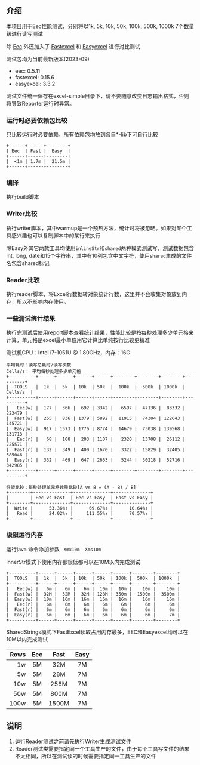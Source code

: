 ## 介绍

本项目用于Eec性能测试，分别将以1k, 5k, 10k, 50k, 100k, 500k, 1000k 7个数量级进行读写测试

除 [Eec](https://github.com/wangguanquan/eec) 外还加入了 [Fastexcel](https://github.com/dhatim/fastexcel) 和 [Easyexcel](https://github.com/alibaba/easyexcel) 进行对比测试

测试包均为当前最新版本(2023-09)

- eec: 0.5.11
- fastexcel: 0.15.6
- easyexcel: 3.3.2

测试文件统一保存在excel-simple目录下，请不要随意改变日志输出格式，否则将导致Reporter运行时异常。

### 运行时必要依赖包比较

只比较运行时必要依赖，所有依赖包均放到各自*-lib下可自行比较

```
+------+------+--------+
| Eec  | Fast |  Easy  |
+------+------+--------+
|  <1m | 1.7m |  21.5m |
+------+------+--------+
```

### 编译

执行build脚本

### Writer比较

执行writer脚本，其中warmup是一个预热方法，统计时将被忽略。如果对某个工具感兴趣也可以复制脚本中的某行来执行

除Easy外其它两款工具均使用`inlineStr`和`shared`两种模式测试写，测试数据包含int, long, date和15个字符串，其中有10列包含中文字符，使用`shared`生成的文件名包含shared标记

### Reader比较

执行reader脚本，将Excel行数据转对象统计行数，这里并不会收集对象放到内存，所以不影响内存使用。

### 一些测试统计结果

执行完测试后使用report脚本查看统计结果，性能比较是按每秒处理多少单元格来计算，单元格是excel最小单位用它计算比单纯按行比较更精准

测试机CPU：Intel i7-1051U @ 1.80GHz，内存：16G

```
平均耗时：读写总耗时/读写次数
Cells/s： 平均每秒处理多少单元格
+----------+------+------+------+------+--------+--------+--------+----------+
|  TOOLS   |  1k  |  5k  | 10k  | 50k  |  100k  |  500k  | 1000k  | Cells/s  |
+----------+------+------+------+------+--------+--------+--------+----------+
|   Eec(w) |  177 |  366 |  692 | 3342 |   6597 |  47136 |  83332 |   223479 |
|  Fast(w) |  255 |  836 | 1379 | 5892 |  11915 |  74304 | 122643 |   145721 |
|  Easy(w) |  917 | 1573 | 1776 | 8774 |  14679 |  73038 | 139568 |   131713 |
|   Eec(r) |   68 |  108 |  203 | 1107 |   2320 |  13708 |  26112 |   725571 |
|  Fast(r) |  132 |  349 |  400 | 1670 |   3322 |  15829 |  32405 |   585046 |
|  Easy(r) |  332 |  469 |  647 | 2663 |   5244 |  30218 |  52716 |   342985 |
+----------+------+------+------+------+--------+--------+--------+----------+

性能比较：每秒处理单元格数量比较[A vs B = (A - B) / B]
+--------+--------------+--------------+--------------+
|        | Eec vs Fast  | Eec vs Easy  | Fast vs Easy |
+--------+--------------+--------------+--------------+
|  Write |      53.36%↑ |      69.67%↑ |      10.64%↑ |
|   Read |      24.02%↑ |     111.55%↑ |      70.57%↑ |
+--------+--------------+--------------+--------------+
```

### 极限运行内存

运行java 命令添加参数 `-Xmx10m -Xms10m`

innerStr模式下使用内存都很低都可以在10M以内完成测试

```
+----------+------+------+------+------+------+--------+--------+
|  TOOLS   |  1k  |  5k  | 10k  | 50k  | 100k |  500k  | 1000k  |
+----------+------+------+------+------+------+--------+--------+
|   Eec(w) |   6m |   6m |   6m |  10m |  10m |    10m |    10m |
|  Fast(w) |  32M |  32M |  32M | 128M | 350m |  1500m |  3500m |
|  Easy(w) |  10m |  16m |  16m |  16m |  16m |    16m |    16m |
|   Eec(r) |   6m |   6m |   6m |   6m |   6m |     6m |     6m |
|  Fast(r) |   6m |   6m |   6m |   6m |   6m |     6m |     6m |
|  Easy(r) |   6m |   6m |   6m |   6m |   6m |     6m |     7m |
+----------+------+------+------+------+------+--------+--------+
```

SharedStrings模式下FastExcel读取占用内存最多，EEC和Easyexcel均可以在10M以内完成测试

| Rows | Eec | Fast | Easy |
|-----:|:---:|:---------:|:---------:|
| 1w   | 5M  | 32M       | 7M        |
| 5w   | 5M  | 28M       | 7M        |
| 10w  | 5M  | 256M      | 7M        |
| 50w  | 5M  | 800M      | 7M        |
| 100w | 5M  | 1500M     | 7M        |

## 说明

1. 运行Reader测试之前请先执行Writer生成测试文件
2. Reader测试类需要指定同一个工具生产的文件，由于每个工具写文件的结果不太相同，所以在测试读的时候需要指定同一工具生产的文件
